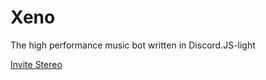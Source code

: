 # Xeno
The high performance music bot written in Discord.JS-light

[Invite Stereo](https://discord.com/api/oauth2/authorize?client_id=711971463367753768&permissions=8&scope=bot)
